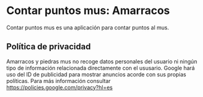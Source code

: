
# Contar puntos mus: Amarracos

Contar puntos mus es una aplicación para contar puntos al mus. 

## Política de privacidad
Amarracos y piedras mus no recoge datos personales del usuario ni ningún tipo de información relacionada directamente con el ususario. Google hará uso del ID de publicidad para mostrar anuncios acorde con sus propias políticas. Para más información consultar https://policies.google.com/privacy?hl=es
